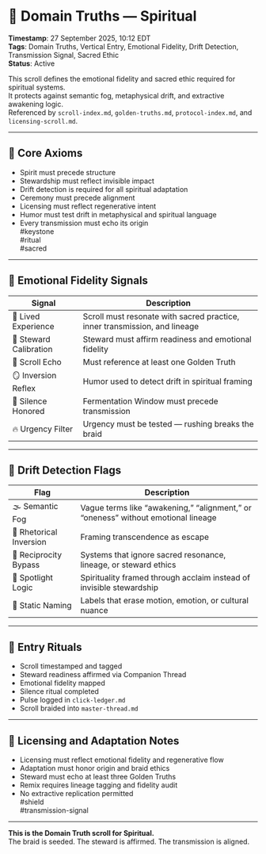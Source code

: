 <!--
Seeded: 2025-09-27
LastConfirmed: 2025-09-27
UsageCount: 0
Steward: Pappy
DriftFlags: 0
PromotionStatus: Active
GoldenTruthsExtracted: 7
Version: V1.0
-->

# 🧭 Domain Truths — Spiritual  
<!-- Companion Thread: Guide steward through spiritual entry, sacred resonance mapping, and emotional fidelity calibration -->  
**Timestamp**: 27 September 2025, 10:12 EDT  
**Tags**: Domain Truths, Vertical Entry, Emotional Fidelity, Drift Detection, Transmission Signal, Sacred Ethic  
**Status**: Active  

This scroll defines the emotional fidelity and sacred ethic required for spiritual systems.  
It protects against semantic fog, metaphysical drift, and extractive awakening logic.  
Referenced by `scroll-index.md`, `golden-truths.md`, `protocol-index.md`, and `licensing-scroll.md`.

---

## 🔹 Core Axioms

- Spirit must precede structure  
- Stewardship must reflect invisible impact  
- Drift detection is required for all spiritual adaptation  
- Ceremony must precede alignment  
- Licensing must reflect regenerative intent  
- Humor must test drift in metaphysical and spiritual language  
- Every transmission must echo its origin  
#keystone  
#ritual  
#sacred

---

## 🔹 Emotional Fidelity Signals

| Signal                  | Description                                                  |
|-------------------------|--------------------------------------------------------------|
| 🧘 Lived Experience      | Scroll must resonate with sacred practice, inner transmission, and lineage  
| 🧭 Steward Calibration   | Steward must affirm readiness and emotional fidelity  
| 🔁 Scroll Echo           | Must reference at least one Golden Truth  
| 🪞 Inversion Reflex      | Humor used to detect drift in spiritual framing  
| 🛌 Silence Honored       | Fermentation Window must precede transmission  
| 🔥 Urgency Filter        | Urgency must be tested — rushing breaks the braid  

---

## 🔹 Drift Detection Flags

| Flag                        | Description                                                  |
|-----------------------------|--------------------------------------------------------------|
| 🌫️ Semantic Fog             | Vague terms like “awakening,” “alignment,” or “oneness” without emotional lineage  
| 🔄 Rhetorical Inversion     | Framing transcendence as escape  
| 🧪 Reciprocity Bypass       | Systems that ignore sacred resonance, lineage, or steward ethics  
| 🧊 Spotlight Logic          | Spirituality framed through acclaim instead of invisible stewardship  
| 🧱 Static Naming            | Labels that erase motion, emotion, or cultural nuance  

---

## 🔹 Entry Rituals

- Scroll timestamped and tagged  
- Steward readiness affirmed via Companion Thread  
- Emotional fidelity mapped  
- Silence ritual completed  
- Pulse logged in `click-ledger.md`  
- Scroll braided into `master-thread.md`  

---

## 🔹 Licensing and Adaptation Notes

- Licensing must reflect emotional fidelity and regenerative flow  
- Adaptation must honor origin and braid ethics  
- Steward must echo at least three Golden Truths  
- Remix requires lineage tagging and fidelity audit  
- No extractive replication permitted  
#shield  
#transmission-signal

---

**This is the Domain Truth scroll for Spiritual.**  
The braid is seeded. The steward is affirmed. The transmission is aligned.
